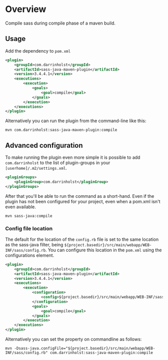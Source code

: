 # Overview
Compile sass during compile phase of a maven build.

## Usage

Add the dependency to `pom.xml`

```xml
<plugin>
	<groupId>com.darrinholst</groupId>
	<artifactId>sass-java-maven-plugin</artifactId>
	<version>3.4.4.1</version>
	<executions>
		<execution>
			<goals>
				<goal>compile</goal>
			</goals>
		</execution>
	</executions>
</plugin>
```

Alternatively you can run the plugin from the command-line like this:
```
mvn com.darrinholst:sass-java-maven-plugin:compile
```

## Advanced configuration

To make running the plugin even more simple it is possible to add `com.darrinholst` to
the list of plugin-groups in your `[userhome]/.m2/settings.xml`.

```xml
<pluginGroups>
    <pluginGroup>com.darrinholst</pluginGroup>
</pluginGroups>
```

After that you'll be able to run the command as a short-hand. Even if the plugin has not
been configured for your project, even when a pom.xml isn't even available.

```
mvn sass-java:compile
```

### Config file location

The default for the location of the `config.rb` file is set to the same location as the
sass-java filter, being `${project.basedir}/src/main/webapp/WEB-INF/sass/config.rb`. You
can configure this location in the `pom.xml` using the configurations element.

```xml
<plugin>
    <groupId>com.darrinholst</groupId>
    <artifactId>sass-java-maven-plugin</artifactId>
    <version>3.4.4.1</version>
    <executions>
        <execution>
        	<configuration>
        		<config>${project.basedir}/src/main/webapp/WEB-INF/sass/config.rb</config>
        	</configuration>
            <goals>
                <goal>compile</goal>
            </goals>
        </execution>
    </executions>
</plugin>
```

Alternatively you can set the property on commandline as follows:

```
mvn -Dsass-java.configFile="${project.basedir}/src/main/webapp/WEB-INF/sass/config.rb" com.darrinholst:sass-java-maven-plugin:compile
```
